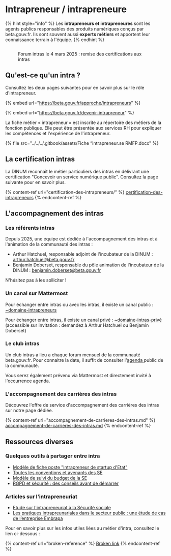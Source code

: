 # Intrapreneur / intrapreneure

{% hint style="info" %}
Les **intrapreneurs et intrapreneures** sont les agents publics responsables des produits numériques conçus par beta.gouv.fr. Ils sont souvent aussi **experts métiers** et apportent leur connaissance terrain à l'équipe.
{% endhint %}

<figure><img src="../../../.gitbook/assets/DSC06063.JPG" alt=""><figcaption><p>Forum intras le 4 mars 2025 : remise des certifications aux intras</p></figcaption></figure>

## Qu'est-ce qu'un intra ?

Consultez les deux pages suivantes pour en savoir plus sur le rôle d'intrapreneur.

{% embed url="https://beta.gouv.fr/approche/intrapreneurs" %}

{% embed url="https://beta.gouv.fr/devenir-intrapreneur" %}

La fiche métier « intrapreneur » est inscrite au répertoire des métiers de la fonction publique. Elle peut être présentée aux services RH pour expliquer les compétences et l'expérience de l'intrapreneur.

{% file src="../../../.gitbook/assets/Fiche “Intrapreneur.se RMFP.docx" %}

## La certification intras

La DINUM reconnaît le métier particuliers des intras en délivrant une certification "Concevoir un service numérique public". Consultez la page suivante pour en savoir plus.

{% content-ref url="certification-des-intrapreneurs/" %}
[certification-des-intrapreneurs](certification-des-intrapreneurs/)
{% endcontent-ref %}

## L'accompagnement des intras

### Les référents intras

Depuis 2025, une équipe est dédiée à l'accompagnement des intras et à l'animation de la communauté des intras :

* Arthur Hatchuel, responsable adjoint de l'incubateur de la DINUM : arthur.hatchuel@beta.gouv.fr
* Benjamin Doberset, responsable du pôle animation de l'incubateur de la DINUM : benjamin.doberset@beta.gouv.fr

N'hésitez pas à les solliciter !

### Un canal sur Mattermost

Pour échanger entre intras ou avec les intras, il existe un canal public : [\~domaine-intrapreneurs](https://mattermost.incubateur.net/betagouv/channels/domaine-intrapreneurs)

Pour échanger entre intras, il existe un canal privé : [\~domaine-intras-privé](https://mattermost.incubateur.net/betagouv/channels/domaine-intras-prive) (accessible sur invitation : demandez à Arthur Hatchuel ou Benjamin Doberset)

### Le club intras

Un club intras a lieu a chaque forum mensuel de la communauté beta.gouv.fr. Pour connaitre la date, il suffit de consulter l'[agenda ](https://calendar.google.com/calendar/embed?src=0ieonqap1r5jeal5ugeuhoovlg%40group.calendar.google.com\&ctz=Europe/Paris)public de la communauté.

Vous serez également prévenu via Mattermost et directement invité à l'occurrence agenda.

### L'accompagnement des carrières des intras

Découvrez l'offre de service d'accompagnement des carrières des intras sur notre page dédiée.

{% content-ref url="accompagnement-de-carrieres-des-intras.md" %}
[accompagnement-de-carrieres-des-intras.md](accompagnement-de-carrieres-des-intras.md)
{% endcontent-ref %}

## Ressources diverses

### Quelques outils à partager entre intra

* [Modèle de fiche poste "Intrapreneur de startup d'Etat"](https://github.com/betagouv/beta.gouv.fr/files/3069081/Fiche.poste.Intrapreneur.startup.d.Etat.VBETA.docx)
* [Toutes les conventions et avenants des SE](https://www.data.gouv.fr/fr/datasets/conventions-de-partenariat/)
* [Modèle de suivi du budget de la SE](https://docs.google.com/spreadsheets/d/1JSVnmruZq0iufjpxabnYKaHcR1XBygL0MXkYOm7nz3E/edit?usp=sharing)
* [RGPD et sécurité : des conseils avant de démarrer](../../../je-securise-mon-produit/guide-rgpd-et-securite.md)

### Articles sur l'intrapreneuriat

* [Etude sur l'intrapreneuriat à la Sécurité sociale](https://en3s.fr/articles-regards/reac/2020/INTRAPRENEURIAT.pdf)
* [Les pratiques intrapreunariales dans le secteur public : une étude de cas de l’entreprise Embrapa](https://pad.incubateur.net/kHFy0e1oTOSCbZAsQT24hg?view)

Pour en savoir plus sur les infos utiles liées au métier d'intra, consultez le lien ci-dessous :

{% content-ref url="broken-reference" %}
[Broken link](broken-reference)
{% endcontent-ref %}

